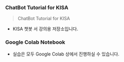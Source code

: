 ### ChatBot Tutorial for KISA

> ChatBot Tutorial for KISA
* KISA 챗봇 서 강의용 저장소입니다.

### Google Colab Notebook

* 실습은 모두 Google Colab 상에서 진행하실 수 있습니다.
